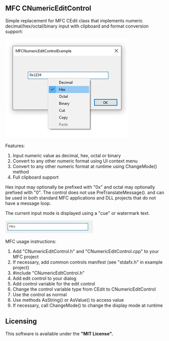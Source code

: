 ## **MFC CNumericEditControl**

Simple replacement for MFC CEdit class that implements numeric decimal/hex/octal/binary input
with clipboard and format conversion support:

![](docs/img/dialog.jpg)

Features:

1. Input numeric value as decimal, hex, octal or binary 
2. Convert to any other numeric format using UI context menu
3. Convert to any other numeric format at runtime using ChangeMode() method
4. Full clipboard support

Hex input may optionally be prefixed with "0x"	and octal may optionally prefixed with "0". 
The control does not use PreTranslateMessage(). and can be used in both standard MFC applications and DLL projects that do not have a message loop. 

The current input mode is displayed using a "cue" or watermark text.

![](docs/img/cue.jpg)

MFC usage instructions:

1. Add "CNumericEditControl.h" and "CNumericEditControl.cpp" to your MFC project
2. If necessary, add common controls manifest (see "stdafx.h" in example project)
3. #include "CNumericEditControl.h"
4. Add edit control to your dialog
5. Add control variable for the edit control	
6. Change the control variable type from CEdit to CNumericEditControl
7. Use the control as normal
8. Use methods AsString() or AsValue() to access value
9. If necessary, call ChangeMode() to change the display mode at runtime

## [](#)Licensing
This software is available under the **"MIT License".**  
